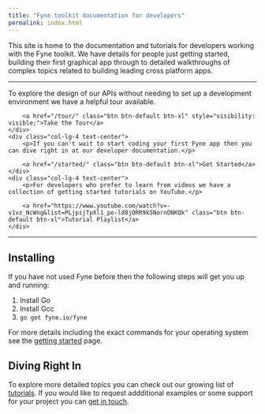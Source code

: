 ```yaml
---
title: "Fyne toolkit documentation for developers"
permalink: index.html
---
```


This site is home to the documentation and tutorials for developers working with the
Fyne toolkit. We have details for people just getting started, building their first
graphical app through to detailed walkthroughs of complex topics related to building
leading cross platform apps.

---

<div class="intro-row">
    <div class="col-lg-4 text-center">
        <p>To explore the design of our APIs without needing to set up a development environment we have a helpful tour available.</p>

        <a href="/tour/" class="btn btn-default btn-xl" style="visibility: visible;">Take the Tour</a>
    </div>
    <div class="col-lg-4 text-center">
        <p>If you can't wait to start coding your first Fyne app then you can dive right in at our developer documentation.</p>

        <a href="/started/" class="btn btn-default btn-xl">Get Started</a>
    </div>
    <div class="col-lg-4 text-center">
        <p>For developers who prefer to learn from videos we have a collection of getting started tutorials on YouTube.</p>

        <a href="https://www.youtube.com/watch?v=-v1vz_NcWng&list=PLjpijTpXl1_po-ld8jORR9k5NornDNKQk" class="btn btn-default btn-xl">Tutorial Playlist</a>
    </div>
</div>

---

## Installing

If you have not used Fyne before then the following steps will get you up and running:

1. Install Go
1. Install Gcc
1. `go get fyne.io/fyne`

For more details including the exact commands for your operating system see 
the [getting started](/started/) page.

## Diving Right In

To explore more detailed topics you can check out our growing list of
[tutorials](/tutorial/). If you would like to request addditional examples or
some support for your project you can [get in touch](https://fyne.io/support/).
